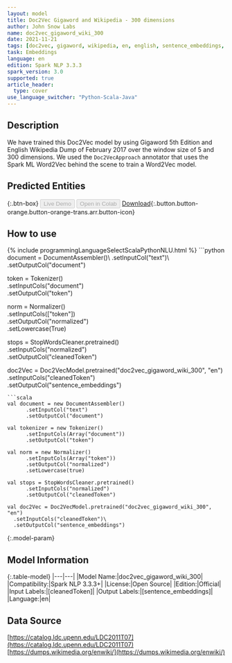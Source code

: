 ```yaml
---
layout: model
title: Doc2Vec Gigaword and Wikipedia - 300 dimensions
author: John Snow Labs
name: doc2vec_gigaword_wiki_300
date: 2021-11-21
tags: [doc2vec, gigaword, wikipedia, en, english, sentence_embeddings, open_source]
task: Embeddings
language: en
edition: Spark NLP 3.3.3
spark_version: 3.0
supported: true
article_header:
  type: cover
use_language_switcher: "Python-Scala-Java"
---
```


## Description

We have trained this Doc2Vec model by using Gigaword 5th Edition and English Wikipedia Dump of February 2017 over the window size of 5 and 300 dimensions. We used the `Doc2VecApproach` annotator that uses the Spark ML Word2Vec behind the scene to train a Word2Vec model.

## Predicted Entities



{:.btn-box}
<button class="button button-orange" disabled>Live Demo</button>
<button class="button button-orange" disabled>Open in Colab</button>
[Download](https://s3.amazonaws.com/auxdata.johnsnowlabs.com/public/models/doc2vec_gigaword_wiki_300_en_3.3.3_3.0_1637493418106.zip){:.button.button-orange.button-orange-trans.arr.button-icon}

## How to use



<div class="tabs-box" markdown="1">
{% include programmingLanguageSelectScalaPythonNLU.html %}
```python
document = DocumentAssembler()\
  .setInputCol("text")\
  .setOutputCol("document")

token = Tokenizer()\
  .setInputCols("document")\
  .setOutputCol("token")

norm = Normalizer()\
  .setInputCols(["token"])\
  .setOutputCol("normalized")\
  .setLowercase(True)

stops = StopWordsCleaner.pretrained()\
  .setInputCols("normalized")\
  .setOutputCol("cleanedToken")
  
doc2Vec = Doc2VecModel.pretrained("doc2vec_gigaword_wiki_300", "en")\
  .setInputCols("cleanedToken")\
  .setOutputCol("sentence_embeddings")
```
```scala
val document = new DocumentAssembler()
      .setInputCol("text")
      .setOutputCol("document")

val tokenizer = new Tokenizer()
      .setInputCols(Array("document"))
      .setOutputCol("token")

val norm = new Normalizer()
      .setInputCols(Array("token"))
      .setOutputCol("normalized")
      .setLowercase(true)

val stops = StopWordsCleaner.pretrained()
      .setInputCols("normalized")
      .setOutputCol("cleanedToken")

val doc2Vec = Doc2VecModel.pretrained("doc2vec_gigaword_wiki_300", "en")
  .setInputCols("cleanedToken")\
  .setOutputCol("sentence_embeddings")
```
</div>

{:.model-param}
## Model Information

{:.table-model}
|---|---|
|Model Name:|doc2vec_gigaword_wiki_300|
|Compatibility:|Spark NLP 3.3.3+|
|License:|Open Source|
|Edition:|Official|
|Input Labels:|[cleanedToken]|
|Output Labels:|[sentence_embeddings]|
|Language:|en|

## Data Source

[https://catalog.ldc.upenn.edu/LDC2011T07](https://catalog.ldc.upenn.edu/LDC2011T07)
[https://dumps.wikimedia.org/enwiki/](https://dumps.wikimedia.org/enwiki/)
